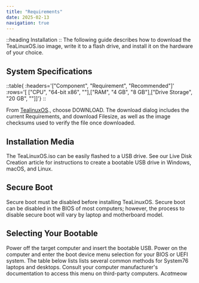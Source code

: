 ```yaml
---
title: "Requirements"
date: 2025-02-13
navigation: true
---
```


::heading
Installation
::
The following guide describes how to download the TeaLinuxOS.iso image, write it to a flash drive, and install it on the hardware of your choice.

## System Specifications

::table{ :headers='["Component", "Requirement", "Recommended"]' :rows='[ ["CPU", "64-bit x86", ""],["RAM", "4 GB", "8 GB"],["Drive Storage", "20 GB", ""]]'}
::

From [TealinuxOS](https://doscom.org)., choose DOWNLOAD. The download dialog includes the current Requirements, and download Filesize, as well as the image checksums used to verify the file once downloaded.

## Installation Media

The TeaLinuxOS.iso can be easily flashed to a USB drive. See our Live Disk Creation article for instructions to create a bootable USB drive in Windows, macOS, and Linux.

## Secure Boot

Secure boot must be disabled before installing TeaLinuxOS. Secure boot can be disabled in the BIOS of most computers; however, the process to disable secure boot will vary by laptop and motherboard model.

## Selecting Your Bootable

Power off the target computer and insert the bootable USB. Power on the computer and enter the boot device menu selection for your BIOS or UEFI system. The table below lists lists several common methods for System76 laptops and desktops. Consult your computer manufacturer's documentation to access this menu on third-party computers.
A*cat*meow

<NavLink
      prev-title="Next Page"
      prev-description="Bahas topik awal"
      prev-href="/"
      next-title="Next Page"
      next-description="Bahas topik awal"
      next-href="/"
    />
